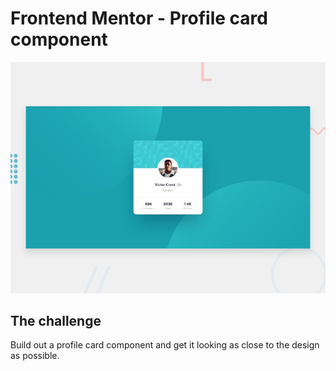 # Frontend Mentor - Profile card component

![Design preview for the Profile card component coding challenge](./design/desktop-preview.jpg)


## The challenge

Build out a profile card component and get it looking as close to the design as possible.

